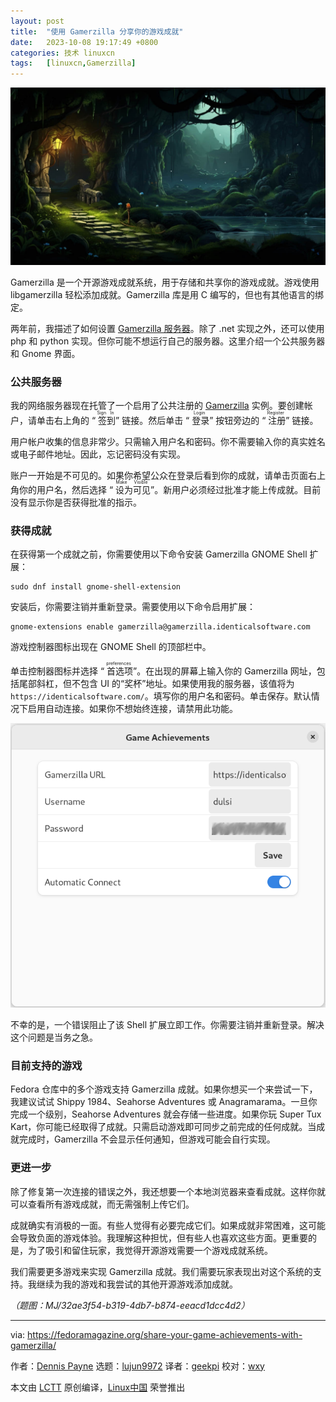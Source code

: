 ```yaml
---
layout: post
title:	"使用 Gamerzilla 分享你的游戏成就"
date:	2023-10-08 19:17:49 +0800 
categories:	技术 linuxcn 
tags:	[linuxcn,Gamerzilla]
---
```



![](/Asserts/Images/album/202310/08/191724uj7mmjw9ccd7pcl9.jpg)


Gamerzilla 是一个开源游戏成就系统，用于存储和共享你的游戏成就。游戏使用 libgamerzilla 轻松添加成就。Gamerzilla 库是用 C 编写的，但也有其他语言的绑定。


两年前，我描述了如何设置 [Gamerzilla 服务器](/article-15389-1.html)。除了 .net 实现之外，还可以使用 php 和 python 实现。但你可能不想运行自己的服务器。这里介绍一个公共服务器和 Gnome 界面。


### 公共服务器


我的网络服务器现在托管了一个启用了公共注册的 [Gamerzilla](https://identicalsoftware.com/trophy/) 实例。要创建帐户，请单击右上角的 “<ruby> 签到 <rt>  Sign In </rt></ruby>” 链接。然后单击 “<ruby> 登录 <rt>  Login </rt></ruby>” 按钮旁边的 “<ruby> 注册 <rt>  Register </rt></ruby>” 链接。


用户帐户收集的信息非常少。只需输入用户名和密码。你不需要输入你的真实姓名或电子邮件地址。因此，忘记密码没有实现。


账户一开始是不可见的。如果你希望公众在登录后看到你的成就，请单击页面右上角你的用户名，然后选择 “<ruby> 设为可见 <rt>  Make Visible </rt></ruby>”。新用户必须经过批准才能上传成就。目前没有显示你是否获得批准的指示。


### 获得成就


在获得第一个成就之前，你需要使用以下命令安装 Gamerzilla GNOME Shell 扩展：



```
sudo dnf install gnome-shell-extension

```

安装后，你需要注销并重新登录。需要使用以下命令启用扩展：



```
gnome-extensions enable gamerzilla@gamerzilla.identicalsoftware.com

```

游戏控制器图标出现在 GNOME Shell 的顶部栏中。


单击控制器图标并选择 “<ruby> 首选项 <rt>  preferences </rt></ruby>”。在出现的屏幕上输入你的 Gamerzilla 网址，包括尾部斜杠，但不包含 UI 的“奖杯”地址。如果使用我的服务器，该值将为 `https://identicalsoftware.com/`。填写你的用户名和密码。单击保存。默认情况下启用自动连接。如果你不想始终连接，请禁用此功能。


![Gamerzilla Controller menu](/Asserts/Images/album/202310/08/191751k2gyzpmph5p5q5lt.png)


不幸的是，一个错误阻止了该 Shell 扩展立即工作。你需要注销并重新登录。解决这个问题是当务之急。


### 目前支持的游戏


Fedora 仓库中的多个游戏支持 Gamerzilla 成就。如果你想买一个来尝试一下，我建议试试 Shippy 1984、Seahorse Adventures 或 Anagramarama。一旦你完成一个级别，Seahorse Adventures 就会存储一些进度。如果你玩 Super Tux Kart，你可能已经取得了成就。只需启动游戏即可同步之前完成的任何成就。当成就完成时，Gamerzilla 不会显示任何通知，但游戏可能会自行实现。


### 更进一步


除了修复第一次连接的错误之外，我还想要一个本地浏览器来查看成就。这样你就可以查看所有游戏成就，而无需强制上传它们。


成就确实有消极的一面。有些人觉得有必要完成它们。如果成就非常困难，这可能会导致负面的游戏体验。我理解这种担忧，但有些人也喜欢这些方面。更重要的是，为了吸引和留住玩家，我觉得开源游戏需要一个游戏成就系统。


我们需要更多游戏来实现 Gamerzilla 成就。我们需要玩家表现出对这个系统的支持。我继续为我的游戏和我尝试的其他开源游戏添加成就。


*（题图：MJ/32ae3f54-b319-4db7-b874-eeacd1dcc4d2）*




---


via: <https://fedoramagazine.org/share-your-game-achievements-with-gamerzilla/>


作者：[Dennis Payne](https://fedoramagazine.org/author/dulsi/) 选题：[lujun9972](https://github.com/lujun9972) 译者：[geekpi](https://github.com/geekpi) 校对：[wxy](https://github.com/wxy)


本文由 [LCTT](https://github.com/LCTT/TranslateProject) 原创编译，[Linux中国](https://linux.cn/) 荣誉推出
